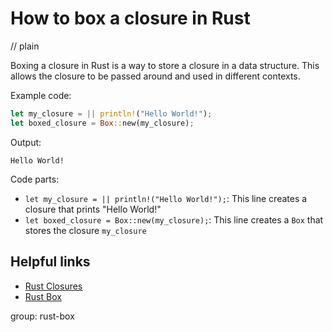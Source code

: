 # How to box a closure in Rust
// plain

Boxing a closure in Rust is a way to store a closure in a data structure. This allows the closure to be passed around and used in different contexts.

Example code:
```rust
let my_closure = || println!("Hello World!");
let boxed_closure = Box::new(my_closure);
```

Output:
```
Hello World!
```

Code parts:
- `let my_closure = || println!("Hello World!");`: This line creates a closure that prints "Hello World!"
- `let boxed_closure = Box::new(my_closure);`: This line creates a `Box` that stores the closure `my_closure`

## Helpful links
- [Rust Closures](https://doc.rust-lang.org/book/ch13-01-closures.html)
- [Rust Box](https://doc.rust-lang.org/std/boxed/struct.Box.html)

group: rust-box